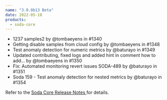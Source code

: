 ```yaml
---
name: "3.0.0b13 Beta"
date: 2022-05-18
products:
  - soda-core
---
```


* 1237 samples2 by @tombaeyens in #1340
* Getting disable samples from cloud config by @tombaeyens in #1348
* Test anomaly detection for numeric metrics by @baturayo in #1349
* Updated contributing, fixed logs and added hint in comment how to add… by @tombaeyens in #1350
* Fix: Automated monitoring revert issues SODA-489 by @baturayo in #1351
* Soda 159 - Test anomaly detection for nested metrics by @baturayo in #1354

Refer to the <a href="https://github.com/sodadata/soda-core/releases" target="_blank">Soda Core Release Notes </a> for details.